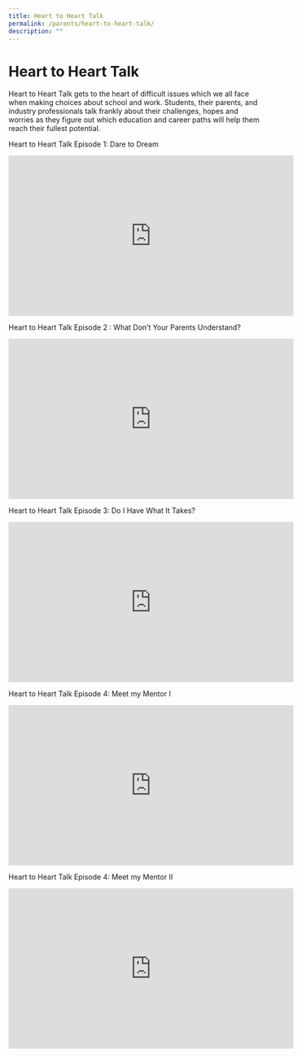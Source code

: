 ```yaml
---
title: Heart to Heart Talk
permalink: /parents/heart-to-heart-talk/
description: ""
---
```

# **Heart to Heart Talk**

Heart to Heart Talk gets to the heart of difficult issues which we all face when making&nbsp;choices about school and work. Students, their parents, and industry professionals talk&nbsp;frankly about their challenges, hopes and worries as they figure out which education and&nbsp;career paths will help them reach their fullest potential.





Heart to Heart Talk Episode 1: Dare to Dream

<iframe width="560" height="315" src="https://www.youtube.com/embed/oErCODtoqWI?start=1" title="YouTube video player" frameborder="0" allow="accelerometer; autoplay; clipboard-write; encrypted-media; gyroscope; picture-in-picture" allowfullscreen=""></iframe>



Heart to Heart Talk Episode 2 : What Don’t Your Parents Understand?

<iframe width="560" height="315" src="https://www.youtube.com/embed/tyReGYTqoDY" title="YouTube video player" frameborder="0" allow="accelerometer; autoplay; clipboard-write; encrypted-media; gyroscope; picture-in-picture" allowfullscreen=""></iframe>


Heart to Heart Talk Episode 3: Do I Have What It Takes?



<iframe width="560" height="315" src="https://www.youtube.com/embed/DzPygIE4kAM" title="YouTube video player" frameborder="0" allow="accelerometer; autoplay; clipboard-write; encrypted-media; gyroscope; picture-in-picture" allowfullscreen=""></iframe>



Heart to Heart Talk Episode 4: Meet my Mentor I



<iframe width="560" height="315" src="https://www.youtube.com/embed/scaNZhSGRo0" title="YouTube video player" frameborder="0" allow="accelerometer; autoplay; clipboard-write; encrypted-media; gyroscope; picture-in-picture" allowfullscreen=""></iframe>



Heart to Heart Talk Episode 4: Meet my Mentor II




<iframe width="560" height="315" src="https://www.youtube.com/embed/ig2Uo-aJ_zc?start=3" title="YouTube video player" frameborder="0" allow="accelerometer; autoplay; clipboard-write; encrypted-media; gyroscope; picture-in-picture" allowfullscreen=""></iframe>